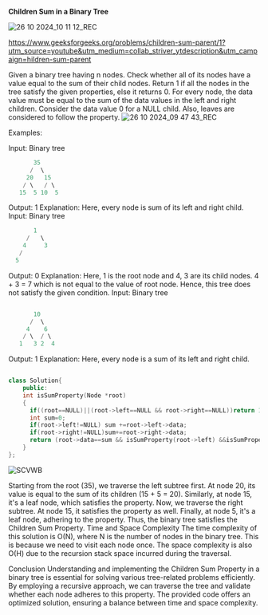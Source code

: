 **Children Sum in a Binary Tree**

![26 10 2024_10 11 12_REC](https://github.com/user-attachments/assets/04e4691c-893a-4a97-9070-823cb5cf77fd)



https://www.geeksforgeeks.org/problems/children-sum-parent/1?utm_source=youtube&utm_medium=collab_striver_ytdescription&utm_campaign=hildren-sum-parent

Given a binary tree having n nodes. Check whether all of its nodes have a value equal to the sum of their child nodes. Return 1 if all the nodes in the tree satisfy the given properties, else it returns 0. For every node, the data value must be equal to the sum of the data values in the left and right children. Consider the data value 0 for a NULL child. Also, leaves are considered to follow the property.
![26 10 2024_09 47 43_REC](https://github.com/user-attachments/assets/41ccfac2-bbc0-4722-9fdb-2d08c83cf831)

Examples:

Input:
Binary tree

```cpp
       35
      /  \
     20   15
    / \   / \
   15  5 10  5
```
Output: 1
Explanation: 
Here, every node is sum of its left and right child.
Input:
Binary tree

```cpp
       1
     /   \
    4     3
   /  
  5

``` 
Output: 0
Explanation: 
Here, 1 is the root node and 4, 3 are its child nodes. 4 + 3 = 7 which is not equal to the value of root node. Hence, this tree does not satisfy the given condition.
Input:
Binary tree

```cpp

       10
      /  \
     4    6
    / \  / \
   1   3 2  4

```

Output: 1
Explanation: 
Here, every node is a sum of its left and right child.



```cpp

class Solution{
    public:
    int isSumProperty(Node *root)
    { 
      if((root==NULL)||(root->left==NULL && root->right==NULL))return 1;
      int sum=0;
      if(root->left!=NULL) sum +=root->left->data;
      if(root->right!=NULL)sum+=root->right->data;
      return (root->data==sum && isSumProperty(root->left) &&isSumProperty(root->right));
    }
};

```
![SCVWB](https://github.com/user-attachments/assets/6bf0422b-88c6-4fea-9b75-717d50bd9335)


Starting from the root (35), we traverse the left subtree first.
At node 20, its value is equal to the sum of its children (15 + 5 = 20).
Similarly, at node 15, it's a leaf node, which satisfies the property. Now, we traverse the right subtree.
At node 15, it satisfies the property as well.
Finally, at node 5, it's a leaf node, adhering to the property.
Thus, the binary tree satisfies the Children Sum Property.
Time and Space Complexity
The time complexity of this solution is O(N), where N is the number of nodes in the binary tree. This is because we need to visit each node once.
The space complexity is also O(H) due to the recursion stack space incurred during the traversal.
 
Conclusion
Understanding and implementing the Children Sum Property in a binary tree is essential for solving various tree-related problems efficiently. By employing a recursive approach, we can traverse the tree and validate whether each node adheres to this property. The provided code offers an optimized solution, ensuring a balance between time and space complexity.
